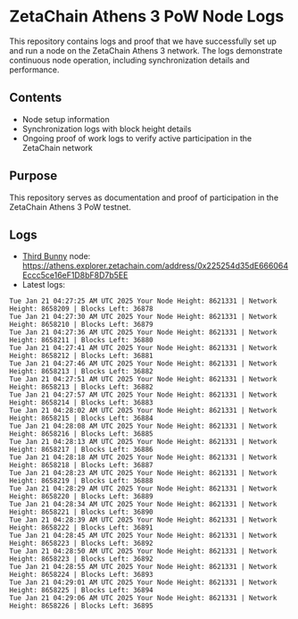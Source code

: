 # ZetaChain Athens 3 PoW Node Logs
This repository contains logs and proof that we have successfully set up and run a node on the ZetaChain Athens 3 network. The logs demonstrate continuous node operation, including synchronization details and performance.

## Contents
- Node setup information
- Synchronization logs with block height details
- Ongoing proof of work logs to verify active participation in the ZetaChain network

## Purpose
This repository serves as documentation and proof of participation in the ZetaChain Athens 3 PoW testnet.

## Logs

- [Third Bunny](https://thirdbunny.xyz/) node: https://athens.explorer.zetachain.com/address/0x225254d35dE666064Eccc5ce16eF1D8bF8D7b5EE
- Latest logs:
```
Tue Jan 21 04:27:25 AM UTC 2025 Your Node Height: 8621331 | Network Height: 8658209 | Blocks Left: 36878
Tue Jan 21 04:27:30 AM UTC 2025 Your Node Height: 8621331 | Network Height: 8658210 | Blocks Left: 36879
Tue Jan 21 04:27:36 AM UTC 2025 Your Node Height: 8621331 | Network Height: 8658211 | Blocks Left: 36880
Tue Jan 21 04:27:41 AM UTC 2025 Your Node Height: 8621331 | Network Height: 8658212 | Blocks Left: 36881
Tue Jan 21 04:27:46 AM UTC 2025 Your Node Height: 8621331 | Network Height: 8658213 | Blocks Left: 36882
Tue Jan 21 04:27:51 AM UTC 2025 Your Node Height: 8621331 | Network Height: 8658213 | Blocks Left: 36882
Tue Jan 21 04:27:57 AM UTC 2025 Your Node Height: 8621331 | Network Height: 8658214 | Blocks Left: 36883
Tue Jan 21 04:28:02 AM UTC 2025 Your Node Height: 8621331 | Network Height: 8658215 | Blocks Left: 36884
Tue Jan 21 04:28:08 AM UTC 2025 Your Node Height: 8621331 | Network Height: 8658216 | Blocks Left: 36885
Tue Jan 21 04:28:13 AM UTC 2025 Your Node Height: 8621331 | Network Height: 8658217 | Blocks Left: 36886
Tue Jan 21 04:28:18 AM UTC 2025 Your Node Height: 8621331 | Network Height: 8658218 | Blocks Left: 36887
Tue Jan 21 04:28:23 AM UTC 2025 Your Node Height: 8621331 | Network Height: 8658219 | Blocks Left: 36888
Tue Jan 21 04:28:29 AM UTC 2025 Your Node Height: 8621331 | Network Height: 8658220 | Blocks Left: 36889
Tue Jan 21 04:28:34 AM UTC 2025 Your Node Height: 8621331 | Network Height: 8658221 | Blocks Left: 36890
Tue Jan 21 04:28:39 AM UTC 2025 Your Node Height: 8621331 | Network Height: 8658222 | Blocks Left: 36891
Tue Jan 21 04:28:45 AM UTC 2025 Your Node Height: 8621331 | Network Height: 8658223 | Blocks Left: 36892
Tue Jan 21 04:28:50 AM UTC 2025 Your Node Height: 8621331 | Network Height: 8658223 | Blocks Left: 36892
Tue Jan 21 04:28:55 AM UTC 2025 Your Node Height: 8621331 | Network Height: 8658224 | Blocks Left: 36893
Tue Jan 21 04:29:01 AM UTC 2025 Your Node Height: 8621331 | Network Height: 8658225 | Blocks Left: 36894
Tue Jan 21 04:29:06 AM UTC 2025 Your Node Height: 8621331 | Network Height: 8658226 | Blocks Left: 36895
```
